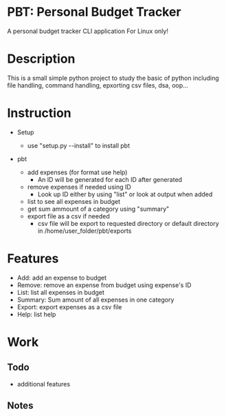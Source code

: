 # PBT: Personal Budget Tracker

A personal budget tracker CLI application
For Linux only!

# Description

This is a small simple python project to study the basic of python including file handling, command handling, epxorting csv files, dsa, oop...

# Instruction

- Setup
    - use "setup.py --install" to install pbt

- pbt
    - add expenses (for format use help)
        - An ID will be generated for each ID after generated
    - remove expenses if needed using ID
        - Look up ID either by using "list" or look at output when added
    - list to see all expenses in budget
    - get sum ammount of a category using "summary"
    - export file as a csv if needed
        - csv file will be export to requested directory or default directory in /home/user_folder/pbt/exports

# Features

- Add: add an expense to budget
- Remove: remove an expense from budget using expense's ID
- List: list all expenses in  budget
- Summary: Sum amount of all expenses in one category
- Export: export expenses as a csv file
- Help: list help

# Work

## Todo

- additional features

## Notes